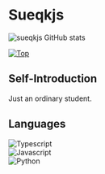 # Sueqkjs
![sueqkjs GitHub stats](https://github-readme-stats.vercel.app/api?username=Sueqkjs&count_private=true&show_icons=true&theme=dracula)


[![Top](https://github-readme-stats.vercel.app/api/top-langs/?username=Sueqkjs&layout=compact&theme=dracula)](https://github.com/anuraghazra/github-readme-stats)

## Self-Introduction
Just an ordinary student.

## Languages
![Typescript](https://img.shields.io/badge/-Typescript-blue?style=for-the-badge) <br>
![Javascript](https://img.shields.io/badge/-Javascript-blue?style=for-the-badge) <br>
![Python](https://img.shields.io/badge/-Python-blue?style=for-the-badge) <br>
